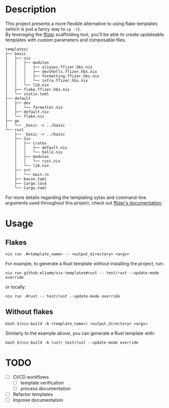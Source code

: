 # Description

This project presents a more flexible alternative to using flake templates (which is just a fancy way to `cp -r`).<br>
By leveraging the [ffizer](https://github.com/ffizer/ffizer) scaffolding tool, you'll be able to create updateable templates with custom parameters and composable files.

<!-- `$ tree -L 4 --noreport --dirsfirst templates/` as shellSession -->

```shellSession
templates/
├── basic
│   ├── nix
│   │   ├── modules
│   │   │   ├── aliases.ffizer.hbs.nix
│   │   │   ├── devShells.ffizer.hbs.nix
│   │   │   ├── formatting.ffizer.hbs.nix
│   │   │   └── infra.ffizer.hbs.nix
│   │   └── lib.nix
│   ├── flake.ffizer.hbs.nix
│   └── statix.toml
├── default
│   ├── dev
│   │   └── formatter.nix
│   ├── default.nix
│   └── flake.nix
├── go
│   └── _basic -> ../basic
└── rust
    ├── _basic -> ../basic
    ├── nix
    │   ├── crates
    │   │   ├── default.nix
    │   │   └── hello.nix
    │   ├── modules
    │   │   └── rust.nix
    │   └── lib.nix
    ├── src
    │   └── main.rs
    ├── bacon.toml
    ├── Cargo.lock
    └── Cargo.toml
```

For more details regarding the templating sytax and command-line arguments used throughout this project, check out [ffizer's documentation](https://ffizer.github.io/ffizer/book/overview.html).

# Usage

## Flakes

```shellSession
nix run .#<template_name> -- <output_directory> <args>
```

For example, to generate a Rust template without installing the project, run:

```shellSession
nix run github:eljamm/nix-templates#rust -- test/rust --update-mode override
```

or locally:

```shellSession
nix run .#rust -- test/rust --update-mode override
```

## Without flakes

```shellSession
bash $(nix-build -A <template_name>) <output_directory> <args>
```

Similarly to the example above, you can generate a Rust template with:

```shellSession
bash $(nix-build -A rust) test/rust --update-mode override
```

# TODO

- [ ] CI/CD workflows
  - [ ] template verification
  - [ ] process documentation
- [ ] Refactor templates
- [ ] Improve documentation
